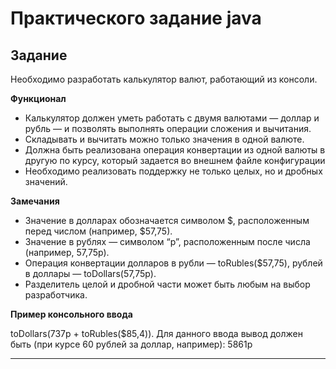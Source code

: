 # Практического задание java

## Задание

Необходимо разработать калькулятор валют, работающий из консоли.

__Функционал__

- Калькулятор должен уметь работать с двумя валютами — доллар и рубль — и позволять выполнять операции сложения и вычитания.
- Складывать и вычитать можно только значения в одной валюте.
- Должна быть реализована операция конвертации из одной валюты в другую по курсу, который задается во внешнем файле конфигурации
- Необходимо реализовать поддержку не только целых, но и дробных значений.


__Замечания__
- Значение в долларах обозначается символом $, расположенным перед числом (например, $57,75).
- Значение в рублях — символом “р”, расположенным после числа (например, 57,75р).
- Операция конвертации долларов в рубли — toRubles($57,75), рублей в доллары — toDollars(57,75р).
- Разделитель целой и дробной части может быть любым на выбор разработчика.

__Пример консольного ввода__

toDollars(737р + toRubles($85,4)). Для данного ввода вывод должен быть (при курсе 60 рублей за доллар, например): 5861р

---
